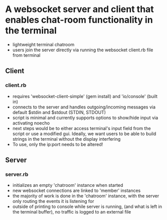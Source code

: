 # A websocket server and client that enables chat-room functionality in the terminal
   * lightweight terminal chatroom
   * users join the server directly via running the websocket client.rb file from terminal

## Client
### client.rb
   * requires 'websocket-client-simple' (gem install) and 'io/console' (built in)
   * connects to the server and handles outgoing/incoming messages via default $stdin and $stdout (STDIN, STDOUT)
   * script is minimal and currently supports options to show/hide input via activating noecho
   * next steps would be to either access terminal's input field from the script or use a modified gui. Ideally, we want users to be able to build strings in the terminal without the display interfering
   * To use, only the ip:port needs to be altered!


## Server
### server.rb
   * initializes an empty 'chatroom' instance when started
   * new websocket connections are linked to 'member' instances
   * the majority of work is done in the 'chatroom' instance, with the server only routing the events it is listening for
   * outside of printing to console while server is running, (and what is left in the terminal buffer), no traffic is logged to an external file

